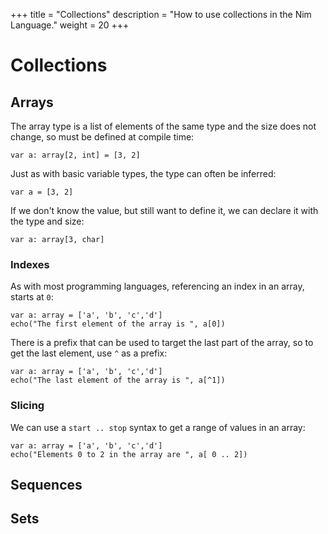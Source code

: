 +++
title = "Collections"
description = "How to use collections in the Nim Language."
weight = 20
+++

# Collections

## Arrays

The array type is a list of elements of the same type and the size does not change, so must be defined at compile time:

```
var a: array[2, int] = [3, 2]
```
Just as with basic variable types, the type can often be inferred:
```
var a = [3, 2]
```
If we don't know the value, but still want to define it, we can declare it with the type and size:
```
var a: array[3, char]
```
### **Indexes**
As with most programming languages, referencing an index in an array, starts at `0`:
```
var a: array = ['a', 'b', 'c','d']
echo("The first element of the array is ", a[0])
```
There is a prefix that can be used to target the last part of the array, so to get the last element, use `^` as a prefix:
```
var a: array = ['a', 'b', 'c','d']
echo("The last element of the array is ", a[^1])
```

### **Slicing**
We can use a `start .. stop` syntax to get a range of values in an array:
```
var a: array = ['a', 'b', 'c','d']
echo("Elements 0 to 2 in the array are ", a[ 0 .. 2])
```
## Sequences

## Sets
